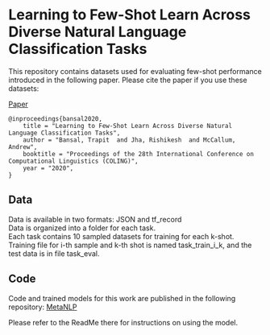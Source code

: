 # Learning to Few-Shot Learn Across Diverse Natural Language Classification Tasks

This repository contains datasets used for evaluating few-shot performance introduced in the following paper. Please cite the paper if you use these datasets:


[Paper](https://arxiv.org/abs/1911.03863)
```
@inproceedings{bansal2020,
    title = "Learning to Few-Shot Learn Across Diverse Natural Language Classification Tasks",
    author = "Bansal, Trapit  and Jha, Rishikesh  and McCallum, Andrew",
    booktitle = "Proceedings of the 28th International Conference on Computational Linguistics (COLING)",
    year = "2020",
}
```

## Data
Data is available in two formats: JSON and tf_record  
Data is organized into a folder for each task.  
Each task contains 10 sampled datasets for training for each k-shot.  
Training file for i-th sample and k-th shot is named task_train_i_k, and the test data is in file task_eval.  
  
  
## Code
Code and trained models for this work are published in the following repository:
[MetaNLP](https://github.com/iesl/metanlp)

Please refer to the ReadMe there for instructions on using the model.